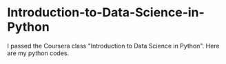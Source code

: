 # Introduction-to-Data-Science-in-Python
I passed the Coursera class "Introduction to Data Science in Python". Here are my python codes.
